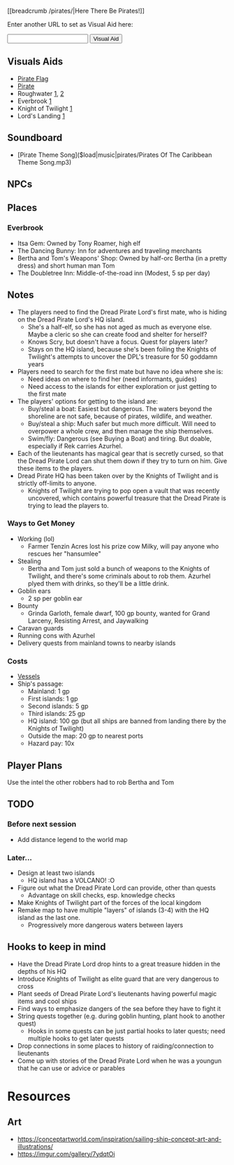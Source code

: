 [[breadcrumb /pirates/|Here There Be Pirates!]]

<script type="module">
    import {init_links, init_visual_aid} from "/js/common/visual_aid_backend.js";
    import {init_accordions} from "/js/common/utils.js";
    init_links();
    init_visual_aid();
    init_accordions();
</script>

Enter another URL to set as Visual Aid here:

<input type="text" id="custom_visual_aid_url"> <button id="custom_visual_aid_button">Visual Aid</button>

## Visuals Aids

* [Pirate Flag](^pirates/pirate_flag.bmp)
* [Pirate](^pirates/pirate.jpg)
* Roughwater [1](^pirates/roughwater_1.jpg), [2](^pirates/roughwater_2.jpg)
* Everbrook [1](^pirates/everbrook.png)
* Knight of Twilight [1](^pirates/knight_of_twilight.png)
* Lord's Landing [1](^pirates/lords_landing_1.jpg)

## Soundboard

* [Pirate Theme Song]($load|music|pirates/Pirates Of The Caribbean Theme Song.mp3)

## NPCs

## Places

### Everbrook

* Itsa Gem: Owned by Tony Roamer, high elf
* The Dancing Bunny: Inn for adventures and traveling merchants
* Bertha and Tom's Weapons' Shop: Owned by half-orc Bertha (in a pretty dress) and short human man Tom
* The Doubletree Inn: Middle-of-the-road inn (Modest, 5 sp per day)

## Notes

* The players need to find the Dread Pirate Lord's first mate, who is hiding on the Dread Pirate Lord's HQ island.
    * She's a half-elf, so she has not aged as much as everyone else. Maybe a cleric so she can create food and shelter for herself?
    * Knows Scry, but doesn't have a focus. Quest for players later?
    * Stays on the HQ island, because she's been foiling the Knights of Twilight's attempts to uncover the DPL's treasure for 50 goddamn years
* Players need to search for the first mate but have no idea where she is:
    * Need ideas on where to find her (need informants, guides)
    * Need access to the islands for either exploration or just getting to the first mate
* The players' options for getting to the island are:
    * Buy/steal a boat: Easiest but dangerous. The waters beyond the shoreline are not safe, because of pirates, wildlife, and weather.
    * Buy/steal a ship: Much safer but much more difficult. Will need to overpower a whole crew, and then manage the ship themselves.
    * Swim/fly: Dangerous (see Buying a Boat) and tiring. But doable, especially if Rek carries Azurhel.
* Each of the lieutenants has magical gear that is secretly cursed, so that the Dread Pirate Lord can shut them down if they try to turn on him. Give these items to the players.
* Dread Pirate HQ has been taken over by the Knights of Twilight and is strictly off-limits to anyone.
    * Knights of Twilight are trying to pop open a vault that was recently uncovered, which contains powerful treasure that the Dread Pirate is trying to lead the players to.

### Ways to Get Money

* Working (lol)
  * Farmer Tenzin Acres lost his prize cow Milky, will pay anyone who rescues her "hansumlee"
* Stealing
  * Bertha and Tom just sold a bunch of weapons to the Knights of Twilight, and there's some criminals about to rob them. Azurhel plyed them with drinks, so they'll be a little drink.
* Goblin ears
  * 2 sp per goblin ear
* Bounty
  * Grinda Garloth, female dwarf, 100 gp bounty, wanted for Grand Larceny, Resisting Arrest, and Jaywalking
* Caravan guards
* Running cons with Azurhel
* Delivery quests from mainland towns to nearby islands

### Costs

* [Vessels](/dnd/general/equipment#mounts-and-vehicles)
* Ship's passage:
    * Mainland: 1 gp
    * First islands: 1 gp
    * Second islands: 5 gp
    * Third islands: 25 gp
    * HQ island: 100 gp (but all ships are banned from landing there by the Knights of Twilight)
    * Outside the map: 20 gp to nearest ports
    * Hazard pay: 10x

## Player Plans

Use the intel the other robbers had to rob Bertha and Tom

## TODO

### Before next session

* Add distance legend to the world map

### Later...

* Design at least two islands
    * HQ island has a VOLCANO! :O
* Figure out what the Dread Pirate Lord can provide, other than quests
    * Advantage on skill checks, esp. knowledge checks
* Make Knights of Twilight part of the forces of the local kingdom
* Remake map to have multiple "layers" of islands (3-4) with the HQ island as the last one.
    * Progressively more dangerous waters between layers

## Hooks to keep in mind

* Have the Dread Pirate Lord drop hints to a great treasure hidden in the depths of his HQ
* Introduce Knights of Twilight as elite guard that are very dangerous to cross
* Plant seeds of Dread Pirate Lord's lieutenants having powerful magic items and cool ships
* Find ways to emphasize dangers of the sea before they have to fight it
* String quests together (e.g. during goblin hunting, plant hook to another quest)
    * Hooks in some quests can be just partial hooks to later quests; need multiple hooks to get later quests
* Drop connections in some places to history of raiding/connection to lieutenants
* Come up with stories of the Dread Pirate Lord when he was a youngun that he can use or advice or parables

# Resources

## Art

* <https://conceptartworld.com/inspiration/sailing-ship-concept-art-and-illustrations/>
* <https://imgur.com/gallery/7ydqtOi>

